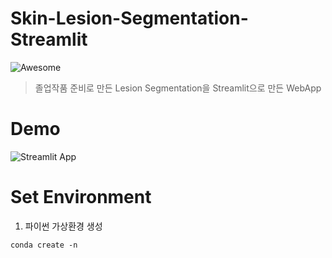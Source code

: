 # Skin-Lesion-Segmentation-Streamlit
![Awesome](https://cdn.rawgit.com/sindresorhus/awesome/d7305f38d29fed78fa85652e3a63e154dd8e8829/media/badge.svg)
> 졸업작품 준비로 만든 Lesion Segmentation을 Streamlit으로 만든 WebApp

# Demo
![Streamlit App](https://static.streamlit.io/badges/streamlit_badge_black_white.svg)

# Set Environment
1. 파이썬 가상환경 생성
```
conda create -n 
```
